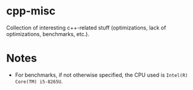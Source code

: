 # cpp-misc
Collection of interesting c++-related stuff (optimizations, lack of optimizations, benchmarks, etc.).

# Notes
+ For benchmarks, if not otherwise specified, the CPU used is `Intel(R) Core(TM) i5-8265U`.
